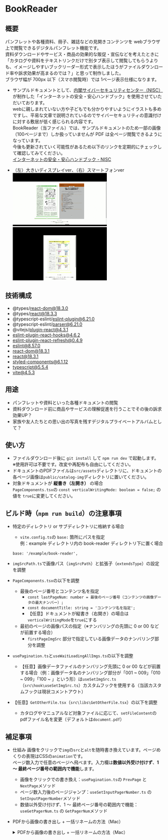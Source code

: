 # BookReader

## 概要
パンフレットや各種資料、冊子、雑誌などの見開きコンテンツを webブラウザ上で閲覧できるデジタルパンフレット機能です。<br />資料ダウンロードやサービス・商品の効果的な販促・宣伝などを考えたときに「カタログや資料をテキストリンクだけで別タブ表示して閲覧してもらうよりも、イメージしやすいブックリーダー形式で表示したほうがファイルダウンロード率や訴求効果が高まるのでは？」と思って制作しました。<br />ブラウザ幅が 700px 以下（スマホ閲覧時）では 1ページ表示仕様になります。
- サンプルドキュメントとして、<a href="https://security-portal.nisc.go.jp/" target="_blank">内閣サイバーセキュリティセンター（NISC）</a>が制作した「インターネットの安全・安心ハンドブック」を使用させていただいております。<br />webに親しまれていない方や子どもでも分かりやすいようにイラストも多めですし、平易な文章で説明されているのでサイバーセキュリティの意識付けに対する敷居が低く感じられる内容です。<br />BookReader（当ファイル）では、サンプルドキュメントのため一部の画像（100ページまで）しか扱っていませんが PDF は全ページ閲覧できるようになっています。<br />今後も更新されていく可能性があるため以下のリンクを定期的にチェックして確認してみてください。<br />
<a href="https://security-portal.nisc.go.jp/guidance/handbook.html" target="_blank">インターネットの安全・安心ハンドブック - NISC</a>

- （左）大きいディスプレイver、（右）スマートフォンver <br />
![大きいディスプレイver](readmeimg/gif-001.gif "hero")
![スマートフォンver](readmeimg/gif-002.gif "hero")

## 技術構成
- @types/react-dom@18.3.0
- @types/react@18.3.3
- @typescript-eslint/eslint-plugin@6.21.0
- @typescript-eslint/parser@6.21.0
- @vitejs/plugin-react@4.3.1
- eslint-plugin-react-hooks@4.6.2
- eslint-plugin-react-refresh@0.4.9
- eslint@8.57.0
- react-dom@18.3.1
- react@18.3.1
- styled-components@6.1.12
- typescript@5.5.4
- vite@4.5.3

## 用途
- パンフレットや資料といった各種ドキュメントの閲覧
- 資料ダウンロード前に商品やサービスの理解促進を行うことでその後の訴求効果UP？
- 家族や友人たちとの思い出の写真を残すデジタルプライベートアルバムとして？

## 使い方
- ファイルダウンロード後に `git install` して `npm run dev` で起動します。<br />※使用許可は不要です。改変や再配布も自由にしてください。
- ドキュメントのPDFファイルは`src/assets`ディレクトリに、ドキュメントの各ページ画像は`public/catalog-img`ディレクトリに置いてください。
- 対象ドキュメントが **縦書き（左開き）** の場合<br />
`PageComponents.tsx`の `const verticalWritingMode: boolean = false;` の値を `true`に変更してください。

## ビルド時（`npm run build`）の注意事項
- 特定のディレクトリ or サブディレクトリに格納する場合
    - `vite.config.ts`の `base:` 箇所にパスを指定<br />
    例：example ディレクトリ内の book-reader ディレクトリ下に置く場合
    ```
    base: '/example/book-reader',
    ```

- `imgSrcPath.ts`で画像パス（`imgSrcPath`）と拡張子（`extendsType`）の設定を調整

- `PageComponents.tsx`の以下を調整
    - 最後のページ番号とコンテンツ名を指定
        - `const lastPageNum: number = 最後のページ番号（コンテンツの画像データの最大ナンバー）;`
        - `const documentTitle: string = 'コンテンツ名を指定';`
        - 【任意】ドキュメントが縦書き（右開き）の場合は`verticalWritingMode`を`true`にする
    - 最初のページの画像パスの指定（※ナンバリングの先頭に 0 or 00 などが前置する場合）
        - `firstPageImgSrc` 部分で指定している画像データのナンバリング部分を調整

- `usePagination.ts`と`useWaitLoadingAllImgs.ts`の以下を調整
    - 【任意】画像データファイルのナンバリング先頭に 0 or 00 などが前置する場合（例：画像データ名のナンバリング部分が「001 ~ 009」「010 ~ 099」「100 ~ 」という形）は`useSetImgSrc.ts`（`src\hook\useSetImgSrc.ts`）カスタムフックを使用する（当該カスタムフックは現状コメントアウト）

- 【任意】`GetOtherFile.tsx`（`src\libs\GetOtherFile.tsx`）の以下を調整
    - カタログやマニュアルなど対象ファイルに応じて、`setFileContent`のpdfファイル名を変更（デフォルトは`document.pdf`）

## 補足事項
- 仕組み
    画像をクリックで`img`の`src`と`alt`を随時書き換えています。ページめくりの表現はCSSの`animation`です。<br />ページ数入力で任意のページへ飛べます。入力欄は**数値以外受け付けず**、**1 〜 最終ページ番号の範囲内で機能**します。
    - 画像をクリックでの書き換え：`usePagination.ts`の `PrevPage` と `NextPage`メソッド
    - ページ数入力後のページジャンプ：`useSetInputPagerNumber.ts` の `SetInputPagerNumber`メソッド
    - 数値以外受け付けず、1 〜 最終ページ番号の範囲内で機能：`useGetPagerNum.ts` の `GetPagerNum`メソッド

- PDFから画像の書き出し + 一括リネームの方法（Mac）
    <details>
    <summary>PDFから画像の書き出し + 一括リネームの方法（Mac）</summary>

    1：Adobe AcrobatでPDFから画像の書き出し方法
    ![Adobe AcrobatでPDFから画像の書き出し](readmeimg/0001-min.png "hero")

    2：書き出し画像を一括リネーム（Mac）：画像を全選択して「右クリック」 - 「名称変更」 
    ![書き出し画像を一括リネーム（Mac）：画像を全選択して「右クリック」 - 「名称変更」](readmeimg/0002-min.png "hero")

    3 - a：画像のファイルネームを任意の形へ書き換えたい場合：「フォーマット」を選択
    ![画像のファイルネームを任意の形へ書き換えたい場合「フォーマット」を選択](readmeimg/0003-min.png "hero")

    3 - b：画像のファイルネームの一部を変更したい場合：「テキストを置き換える」を選択
    ![画像のファイルネームの一部を変更したい場合「テキストを置き換える」を選択](readmeimg/0004-min.png "hero")
    </details>